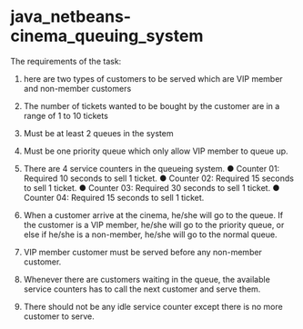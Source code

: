 # java_netbeans-cinema_queuing_system

The requirements of the task:
1. here are two types of customers to be served which are VIP member and non-member customers

2. The number of tickets wanted to be bought by the customer are in a range of 1 to 10 tickets

3. Must be at least 2 queues in the system

4. Must be one priority queue which only allow VIP member to queue up.

5. There are 4 service counters in the queueing system.
● Counter 01: Required 10 seconds to sell 1 ticket.
● Counter 02: Required 15 seconds to sell 1 ticket.
● Counter 03: Required 30 seconds to sell 1 ticket.
● Counter 04: Required 15 seconds to sell 1 ticket.

6. When a customer arrive at the cinema, he/she will go to the queue. If the customer is a VIP
member, he/she will go to the priority queue, or else if he/she is a non-member, he/she will go
to the normal queue.

7. VIP member customer must be served before any non-member customer.

8. Whenever there are customers waiting in the queue, the available service counters has to call
the next customer and serve them.

9. There should not be any idle service counter except there is no more customer to serve.
